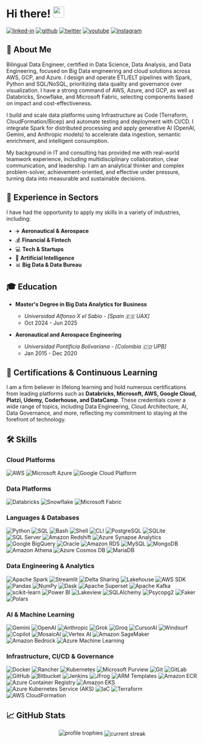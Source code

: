 
# Hi there! <img src="https://media.giphy.com/media/hvRJCLFzcasrR4ia7z/giphy.gif" width="29px" height="29px">

[![linked-in](https://img.shields.io/badge/LinkedIn-0077B5?style=for-the-badge&logo=LinkedIn&logoColor=white)](https://www.linkedin.com/in/frank-gonzalez-data-engineer/) [![github](https://img.shields.io/badge/GitHub-000000?style=for-the-badge&logo=GitHub&logoColor=white)](https://github.com/AeroFrankGonzalez) [![twitter](https://img.shields.io/badge/X-000000?style=for-the-badge&logo=X&logoColor=white)](https://x.com/FrankDataAI) [![youtube](https://img.shields.io/badge/YouTube-FF0000?style=for-the-badge&logo=youtube&logoColor=white)](https://www.youtube.com/@FrankDataAI/) [![instagram](https://img.shields.io/badge/Instagram-E4405F?style=for-the-badge&logo=instagram&logoColor=white)](https://www.instagram.com/frankdataai)

## 🚀 About Me

Bilingual Data Engineer, certified in Data Science, Data Analysis, and Data Engineering, focused on Big Data engineering and cloud solutions across AWS, GCP, and Azure. I design and operate ETL/ELT pipelines with Spark, Python and SQL/NoSQL, prioritizing data quality and governance over visualization. I have a strong command of AWS, Azure, and GCP, as well as Databricks, Snowflake, and Microsoft Fabric, selecting components based on impact and cost-effectiveness.

I build and scale data platforms using Infrastructure as Code (Terraform, CloudFormation/Bicep) and automate testing and deployment with CI/CD. I integrate Spark for distributed processing and apply generative AI (OpenAI, Gemini, and Anthropic models) to accelerate data ingestion, semantic enrichment, and intelligent consumption.

My background in IT and consulting has provided me with real-world teamwork experience, including multidisciplinary collaboration, clear communication, and leadership. I am an analytical thinker and complex problem-solver, achievement-oriented, and effective under pressure, turning data into measurable and sustainable decisions.

## 💼 Experience in Sectors

I have had the opportunity to apply my skills in a variety of industries, including:
- ✈️ **Aeronautical & Aerospace**
- 💰 **Financial & Fintech**
- 💻 **Tech & Startups**
- 🤖 **Artificial Intelligence**
- 📊 **Big Data & Data Bureau**

## 🎓 Education

- **Master's Degree in Big Data Analytics for Business**
  - *Universidad Alfonso X el Sabio - [Spain 🇪🇸  UAX]*
  - Oct 2024 - Jun 2025

- **Aeronautical and Aerospace Engineering**
  - *Universidad Pontificia Bolivariana - [Colombia 🇨🇴  UPB]*
  - Jan 2015 - Dec 2020

## 🏅 Certifications & Continuous Learning

I am a firm believer in lifelong learning and hold numerous certifications from leading platforms such as **Databricks, Microsoft, AWS, Google Cloud, Platzi, Udemy, Coderhouse, and DataCamp**. These credentials cover a wide range of topics, including Data Engineering, Cloud Architecture, AI, Data Governance, and more, reflecting my commitment to staying at the forefront of technology.

## 🛠️ Skills

### Cloud Platforms
![AWS](https://img.shields.io/badge/AWS-232F3E?style=for-the-badge&logo=amazon-aws&logoColor=white)
![Microsoft Azure](https://img.shields.io/badge/Microsoft_Azure-0078D4?style=for-the-badge&logo=microsoft-azure&logoColor=white)
![Google Cloud Platform](https://img.shields.io/badge/Google_Cloud-4285F4?style=for-the-badge&logo=google-cloud&logoColor=white)

### Data Platforms
![Databricks](https://img.shields.io/badge/Databricks-FF3621?style=for-the-badge&logo=databricks&logoColor=white)
![Snowflake](https://img.shields.io/badge/Snowflake-29B5E8?style=for-the-badge&logo=snowflake&logoColor=white)
![Microsoft Fabric](https://img.shields.io/badge/Microsoft_Fabric-00BCF2?style=for-the-badge&logo=microsoft&logoColor=white)

### Languages & Databases
![Python](https://img.shields.io/badge/Python-3776AB?style=for-the-badge&logo=python&logoColor=white)
![SQL](https://img.shields.io/badge/SQL-336791?style=for-the-badge&logo=postgresql&logoColor=white)
![Bash](https://img.shields.io/badge/Bash-4EAA25?style=for-the-badge&logo=gnu-bash&logoColor=white)
![Shell](https://img.shields.io/badge/Shell-FFD700?style=for-the-badge&logo=gnu-bash&logoColor=black)
![CLI](https://img.shields.io/badge/CLI-000000?style=for-the-badge&logo=windowsterminal&logoColor=white)
![PostgreSQL](https://img.shields.io/badge/PostgreSQL-316192?style=for-the-badge&logo=postgresql&logoColor=white)
![SQLite](https://img.shields.io/badge/SQLite-003B57?style=for-the-badge&logo=sqlite&logoColor=white)
![SQL Server](https://img.shields.io/badge/SQL_Server-CC2927?style=for-the-badge&logo=microsoft-sql-server&logoColor=white)
![Amazon Redshift](https://img.shields.io/badge/Amazon_Redshift-8C42DD?style=for-the-badge&logo=amazon-redshift&logoColor=white)
![Azure Synapse Analytics](https://img.shields.io/badge/Azure_Synapse_Analytics-00B5E2?style=for-the-badge&logo=azure-synapse-analytics&logoColor=white)
![Google BigQuery](https://img.shields.io/badge/Google_BigQuery-669DF6?style=for-the-badge&logo=google-bigquery&logoColor=white)
![Oracle](https://img.shields.io/badge/Oracle-F80000?style=for-the-badge&logo=oracle&logoColor=white)
![Amazon RDS](https://img.shields.io/badge/Amazon_RDS-527FFF?style=for-the-badge&logo=amazon-rds&logoColor=white)
![MySQL](https://img.shields.io/badge/MySQL-005C84?style=for-the-badge&logo=mysql&logoColor=white)
![MongoDB](https://img.shields.io/badge/MongoDB-47A248?style=for-the-badge&logo=mongodb&logoColor=white)
![Amazon Athena](https://img.shields.io/badge/Amazon_Athena-6A268D?style=for-the-badge&logo=amazon-athena&logoColor=white)
![Azure Cosmos DB](https://img.shields.io/badge/Azure_Cosmos_DB-0078D4?style=for-the-badge&logo=azure-cosmos-db&logoColor=white)
![MariaDB](https://img.shields.io/badge/MariaDB-003545?style=for-the-badge&logo=mariadb&logoColor=white)

### Data Engineering & Analytics
![Apache Spark](https://img.shields.io/badge/Apache%20Spark-E25A1C?style=for-the-badge&logo=apachespark&logoColor=white)
![Streamlit](https://img.shields.io/badge/Streamlit-FF4B4B?style=for-the-badge&logo=streamlit&logoColor=white)
![Delta Sharing](https://img.shields.io/badge/Delta_Sharing-00ADD4?style=for-the-badge&logo=databricks&logoColor=white)
![Lakehouse](https://img.shields.io/badge/Lakehouse-00ADD4?style=for-the-badge&logo=databricks&logoColor=white)
![AWS SDK](https://img.shields.io/badge/AWS_SDK-232F3E?style=for-the-badge&logo=amazonaws&logoColor=white)
![Pandas](https://img.shields.io/badge/pandas-150458?style=for-the-badge&logo=pandas&logoColor=white)
![NumPy](https://img.shields.io/badge/Numpy-013243?style=for-the-badge&logo=numpy&logoColor=white)
![Dask](https://img.shields.io/badge/Dask-FF69B4?style=for-the-badge&logo=dask&logoColor=white)
![Apache Superset](https://img.shields.io/badge/Apache%20Superset-017CEE?style=for-the-badge&logo=apache-superset&logoColor=white)
![Apache Kafka](https://img.shields.io/badge/Apache%20Kafka-231F20?style=for-the-badge&logo=apache-kafka&logoColor=white)
![scikit-learn](https://img.shields.io/badge/scikit--learn-F7931E?style=for-the-badge&logo=scikit-learn&logoColor=white)
![Power BI](https://img.shields.io/badge/Power%20BI-F2C811?style=for-the-badge&logo=powerbi&logoColor=black)
![Lakeview](https://img.shields.io/badge/Lakeview-00ADD4?style=for-the-badge&logo=databricks&logoColor=white)
![SQLAlchemy](https://img.shields.io/badge/SQLAlchemy-D71F00?style=for-the-badge&logo=sqlalchemy&logoColor=white)
![Psycopg2](https://img.shields.io/badge/Psycopg2-003B57?style=for-the-badge&logo=postgresql&logoColor=white)
![Faker](https://img.shields.io/badge/Faker-FF69B4?style=for-the-badge&logo=python&logoColor=white)
![Polars](https://img.shields.io/badge/Polars-000000?style=for-the-badge&logo=polars&logoColor=white)

### AI & Machine Learning
![Gemini](https://img.shields.io/badge/Gemini-8E77F7?style=for-the-badge&logo=google-gemini&logoColor=white)
![OpenAI](https://img.shields.io/badge/OpenAI-412991?style=for-the-badge&logo=openai&logoColor=white)
![Anthropic](https://img.shields.io/badge/Anthropic-FF4B4B?style=for-the-badge&logo=anthropic&logoColor=white)
![Grok](https://img.shields.io/badge/Grok-000000?style=for-the-badge&logo=x&logoColor=white)
![Groq](https://img.shields.io/badge/Groq-FF69B4?style=for-the-badge&logo=groq&logoColor=white)
![CursorAI](https://img.shields.io/badge/CursorAI-2496ED?style=for-the-badge&logo=cursor&logoColor=white)
![Windsurf](https://img.shields.io/badge/Windsurf-FFD700?style=for-the-badge&logo=google&logoColor=black)
![Copilot](https://img.shields.io/badge/Copilot-000000?style=for-the-badge&logo=github-copilot&logoColor=white)
![MosaicAI](https://img.shields.io/badge/MosaicAI-FF3621?style=for-the-badge&logo=databricks&logoColor=white)
![Vertex AI](https://img.shields.io/badge/Vertex_AI-4285F4?style=for-the-badge&logo=google-cloud&logoColor=white)
![Amazon SageMaker](https://img.shields.io/badge/Amazon%20SageMaker-FF9900?style=for-the-badge&logo=amazon-sagemaker&logoColor=white)
![Amazon Bedrock](https://img.shields.io/badge/Amazon_Bedrock-8C42DD?style=for-the-badge&logo=amazon-aws&logoColor=white)
![Azure Machine Learning](https://img.shields.io/badge/Azure_Machine_Learning-0078D4?style=for-the-badge&logo=microsoft-azure&logoColor=white)

### Infrastructure, CI/CD & Governance
![Docker](https://img.shields.io/badge/Docker-2496ED?style=for-the-badge&logo=docker&logoColor=white)
![Rancher](https://img.shields.io/badge/Rancher-0078D4?style=for-the-badge&logo=rancher&logoColor=white)
![Kubernetes](https://img.shields.io/badge/Kubernetes-326CE5?style=for-the-badge&logo=kubernetes&logoColor=white)
![Microsoft Purview](https://img.shields.io/badge/Microsoft%20Purview-6C2C6A?style=for-the-badge&logo=microsoft&logoColor=white)
![Git](https://img.shields.io/badge/GIT-E44C30?style=for-the-badge&logo=git&logoColor=white)
![GitLab](https://img.shields.io/badge/GitLab-FC6D26?style=for-the-badge&logo=gitlab&logoColor=white)
![GitHub](https://img.shields.io/badge/GitHub-181717?style=for-the-badge&logo=github&logoColor=white)
![Bitbucket](https://img.shields.io/badge/Bitbucket-0052CC?style=for-the-badge&logo=bitbucket&logoColor=white)
![Jenkins](https://img.shields.io/badge/Jenkins-D24939?style=for-the-badge&logo=jenkins&logoColor=white)
![JFrog](https://img.shields.io/badge/JFrog-41BF47?style=for-the-badge&logo=jfrog&logoColor=white)
![ARM Templates](https://img.shields.io/badge/ARM_Templates-0078D4?style=for-the-badge&logo=microsoft-azure&logoColor=white)
![Amazon ECR](https://img.shields.io/badge/Amazon_ECR-232F3E?style=for-the-badge&logo=amazon-ecr&logoColor=white)
![Azure Container Registry](https://img.shields.io/badge/Azure_Container_Registry-0078D4?style=for-the-badge&logo=azure-container-registry&logoColor=white)
![Amazon EKS](https://img.shields.io/badge/Amazon_EKS-FF9900?style=for-the-badge&logo=amazon-eks&logoColor=white)
![Azure Kubernetes Service (AKS)](https://img.shields.io/badge/AKS-326CE5?style=for-the-badge&logo=azure-kubernetes-service&logoColor=white)
![IaC](https://img.shields.io/badge/IaC-7B42BC?style=for-the-badge&logo=terraform&logoColor=white)
![Terraform](https://img.shields.io/badge/Terraform-7B42BC?style=for-the-badge&logo=terraform&logoColor=white)
![AWS CloudFormation](https://img.shields.io/badge/AWS_CloudFormation-FF9900?style=for-the-badge&logo=aws-cloudformation&logoColor=white)

## 📈 GitHub Stats

<div align="center">
    <img src="https://github-profile-trophy.vercel.app/?username=AeroFrankGonzalez&row=2&column=3&margin-h=0&theme=darkhub&count_private=true&no-frame=true" alt="profile trophies" />
    <img align="center" src="https://github-readme-streak-stats.herokuapp.com/?user=AeroFrankGonzalez&theme=monokai&card_width=380&hide_border=true&background=0d1117" alt="current streak" />
</div>


